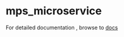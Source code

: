 
# mps_microservice

For detailed documentation , browse to [docs](https://open-amt-cloud-toolkit.github.io/mps/)
